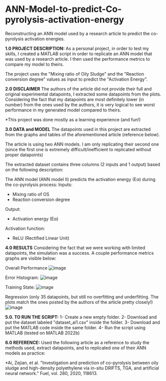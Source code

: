 # ANN-Model-to-predict-Co-pyrolysis-activation-energy
Reconstructing an ANN model used by a research article to predict the co-pyrolysis activation energies.

**1.0 PROJECT DESCRIPTION:**
As a personal project, in order to test my skills, I created a MATLAB script in order to replicate an ANN model that was used by a research article. I then used the performance metrics to compare my model to theirs. 

The project uses the "Mixing ratio of Oily Sludge" and the "Reaction conversion degree" values as input to predict the "Activation Energy".

**2.0 DISCLAIMER**
The authors of the article did not provide their full and original  experimental datapoints, I extracted some datapoints from the plots. Considering the fact that my datapoints are most definitely lower (in number) from the ones used by the authors, it is very logical to see worst performance in my generated model compared to theirs. 

*This project was done mostly as a learning experience (and fun!)

**3.0 DATA and MODEL**
The datapoints used in this project are extracted from the graphs and tables of the aforementioned article (reference below). 

The article is using two ANN models. I am only replicating their second one (since the first one is extremely difficult/inefficient to replicated without proper datapoints)

The extracted dataset contains three columns (2 inputs and 1 output) based on the following description:

The ANN model (ANN model II) predicts the activation energy (Eα) during the co-pyrolysis process:
Inputs:

- Mixing ratio of OS
- Reaction conversion degree

Output:
- Activation energy (Eα)
 
Activation function:
- ReLU (Rectified Linear Unit)

**4.0 RESULTS**
Considering the fact that we were working with limited datapoints, the simulation was a success.
A couple performance metrics graphs are visible below:

Overall Performance
![image](https://github.com/MSF9119/ANN-Model-to-predict-Co-pyrolysis-activation-energy/assets/133431610/6a86bf90-fd74-4e10-8d99-d09ba5b21643)

Error Histogram:
![image](https://github.com/MSF9119/ANN-Model-to-predict-Co-pyrolysis-activation-energy/assets/133431610/8628d493-85f2-4047-b1a4-14e3917a21b0)

Training State:
![image](https://github.com/MSF9119/ANN-Model-to-predict-Co-pyrolysis-activation-energy/assets/133431610/beda0362-a2b7-4d6b-99ff-4490726d50e9)

Regression (only 35 datapoints, but still no overfitting and underfitting. The plots match the ones posted by the authors of the article pretty closely!)
![image](https://github.com/MSF9119/ANN-Model-to-predict-Co-pyrolysis-activation-energy/assets/133431610/65a6b447-e608-48ac-a510-da8f26ff68a2)


**5.0. TO RUN THE SCRIPT:**
1- Create a new empty folder.
2- Download and put the dataset labeled "dataset_ai1.csv" inside the folder.
3- Download and put the MATLAB code inside the same folder.
4- Run the script using MATLAB (tested on MATLAB 2022b)

**6.0 REFERENCE:**
Used the following article as a reference to study the methods used, extract datapoints, and to replicated one of their ANN models as practice:

*Ai, Zejian, et al. "Investigation and prediction of co-pyrolysis between oily sludge and high-density polyethylene via in-situ DRIFTS, TGA, and artificial neural network." Fuel, vol. 280, 2020, 118613.
